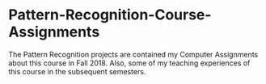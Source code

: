 # Pattern-Recognition-Course-Assignments
The Pattern Recognition projects are contained my Computer Assignments about this course in Fall 2018. Also, some of my teaching experiences of this course in the subsequent semesters.

